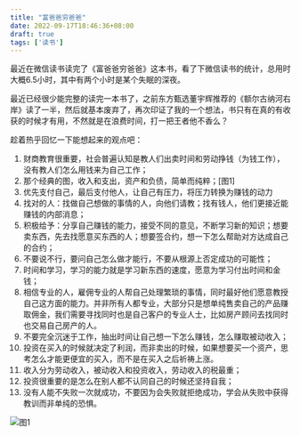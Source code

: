 ```yaml
---
title: "富爸爸穷爸爸"
date: 2022-09-17T18:46:36+08:00
draft: true
tags: ['读书']
---
```


最近在微信读书读完了《富爸爸穷爸爸》这本书，看了下微信读书的统计，总用时大概6.5小时，其中有两个小时是某个失眠的深夜。

最近已经很少能完整的读完一本书了，之前东方甄选董宇辉推荐的《额尔古纳河右岸》读了一半，然后就基本废弃了，再次印证了我的一个想法，书只有在真的有收获的时候才有用，不然就是在浪费时间，打一把王者他不香么？

趁着热乎回忆一下能想起来的观点吧：
1. 财商教育很重要，社会普遍认知是教人们出卖时间和劳动挣钱（为钱工作），没有教人们怎么用钱来为自己工作；
2. 那个经典的图，收入和支出，资产和负债，简单而纯粹；[图1]
3. 优先支付自己，最后支付他人，让自己有压力，将压力转换为赚钱的动力
4. 找对的人：找做自己想做的事情的人，向他们请教；找有钱人，他们更接近能赚钱的内部消息；
5. 积极给予：分享自己赚钱的能力，接受不同的意见，不断学习新的知识；想要卖东西，先去找愿意买东西的人；想要签合约，想一下怎么帮助对方达成自己的合约；
6. 不要说不行，要问自己怎么做才能行，不要从根源上否定成功的可能性；
7. 时间和学习，学习的能力就是学习新东西的速度，愿意为学习付出时间和金钱；
8. 相信专业的人，雇佣专业的人帮自己处理繁琐的事情，同时最好他们愿意教授自己这方面的能力。并非所有人都专业，大部分只是想单纯售卖自己的产品赚取佣金，我们需要寻找同时也是自己客户的专业人士，比如房产顾问去找同时也交易自己房产的人。
9. 不要完全沉迷于工作，抽出时间让自己想一下怎么赚钱，怎么赚取被动收入；
10. 投资在买入的时候就决定了利润，而非卖出的时候，如果想要买一个资产，思考怎么才能更便宜的买入，而不是在买入之后祈祷上涨。
11. 收入分为劳动收入，被动收入和投资收入，劳动收入的税最重；
12. 投资很重要的是怎么在别人都不认同自己的时候还坚持自我；
13. 没有人能不失败一次就成功，不要因为会失败就拒绝成功，学会从失败中获得教训而非单纯的恐惧。

![图1](/images/1.png '图一')
